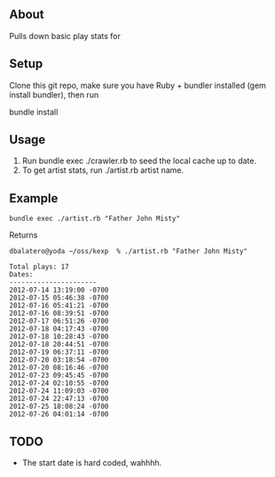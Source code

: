 About
-----

Pulls down basic play stats for 

Setup
-----

Clone this git repo, make sure you have Ruby + bundler installed (gem install bundler), then run

  bundle install

Usage
-----

1. Run bundle exec ./crawler.rb to seed the local cache up to date.
2. To get artist stats, run ./artist.rb artist name.

Example
-------

    bundle exec ./artist.rb "Father John Misty"

Returns

    dbalatero@yoda ~/oss/kexp  % ./artist.rb "Father John Misty"    

    Total plays: 17
    Dates:
    ----------------------
    2012-07-14 13:19:00 -0700
    2012-07-15 05:46:38 -0700
    2012-07-16 05:41:21 -0700
    2012-07-16 08:39:51 -0700
    2012-07-17 06:51:26 -0700
    2012-07-18 04:17:43 -0700
    2012-07-18 10:28:43 -0700
    2012-07-18 20:44:51 -0700
    2012-07-19 06:37:11 -0700
    2012-07-20 03:18:54 -0700
    2012-07-20 08:16:46 -0700
    2012-07-23 09:45:45 -0700
    2012-07-24 02:10:55 -0700
    2012-07-24 11:09:03 -0700
    2012-07-24 22:47:13 -0700
    2012-07-25 18:08:24 -0700
    2012-07-26 04:01:14 -0700

TODO
----

* The start date is hard coded, wahhhh.
